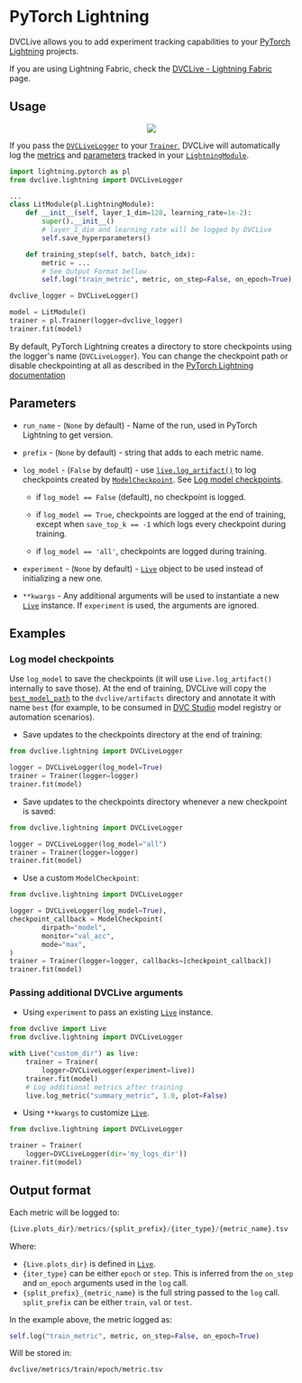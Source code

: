 # PyTorch Lightning

DVCLive allows you to add experiment tracking capabilities to your
[PyTorch Lightning](https://www.pytorchlightning.ai/) projects.

<admon type="tip">

If you are using Lightning Fabric, check the
[DVCLive - Lightning Fabric](/doc/dvclive/ml-frameworks/fabric) page.

</admon>

## Usage

<p align='center'>
  <a href="https://colab.research.google.com/github/iterative/dvclive/blob/main/examples/DVCLive-PyTorch-Lightning.ipynb">
    <img src="https://colab.research.google.com/assets/colab-badge.svg" />
  </a>
</p>

If you pass the
[`DVCLiveLogger`](https://github.com/iterative/dvclive/blob/main/src/dvclive/lightning.py)
to your
[`Trainer`](https://lightning.ai/docs/pytorch/stable/common/trainer.html),
DVCLive will automatically log the
[metrics](https://lightning.ai/docs/pytorch/stable/visualize/logging_basic.html#track-metrics)
and
[parameters](https://lightning.ai/docs/pytorch/stable/common/lightning_module.html#save-hyperparameters)
tracked in your
[`LightningModule`](https://pytorch-lightning.readthedocs.io/en/2.0.1/common/lightning_module.html).

```python
import lightning.pytorch as pl
from dvclive.lightning import DVCLiveLogger

...
class LitModule(pl.LightningModule):
    def __init__(self, layer_1_dim=128, learning_rate=1e-2):
        super().__init__()
        # layer_1_dim and learning_rate will be logged by DVCLive
        self.save_hyperparameters()

    def training_step(self, batch, batch_idx):
        metric = ...
        # See Output Format bellow
        self.log("train_metric", metric, on_step=False, on_epoch=True)

dvclive_logger = DVCLiveLogger()

model = LitModule()
trainer = pl.Trainer(logger=dvclive_logger)
trainer.fit(model)
```

<admon type="info">

By default, PyTorch Lightning creates a directory to store checkpoints using the
logger's name (`DVCLiveLogger`). You can change the checkpoint path or disable
checkpointing at all as described in the
[PyTorch Lightning documentation](https://lightning.ai/docs/pytorch/stable/common/checkpointing_basic.html#disable-checkpointing)

</admon>

## Parameters

- `run_name` - (`None` by default) - Name of the run, used in PyTorch Lightning
  to get version.

- `prefix` - (`None` by default) - string that adds to each metric name.

- `log_model` - (`False` by default) - use
  [`live.log_artifact()`](/doc/dvclive/live/log_artifact) to log checkpoints
  created by [`ModelCheckpoint`]. See
  [Log model checkpoints](#log-model-checkpoints).

  - if `log_model == False` (default), no checkpoint is logged.

  - if `log_model == True`, checkpoints are logged at the end of training,
    except when `save_top_k == -1` which logs every checkpoint during training.

  - if `log_model == 'all'`, checkpoints are logged during training.

- `experiment` - (`None` by default) - [`Live`](/doc/dvclive/live) object to be
  used instead of initializing a new one.

- `**kwargs` - Any additional arguments will be used to instantiate a new
  [`Live`] instance. If `experiment` is used, the arguments are ignored.

## Examples

### Log model checkpoints

Use `log_model` to save the checkpoints (it will use `Live.log_artifact()`
internally to save those). At the end of training, DVCLive will copy the
[`best_model_path`][`ModelCheckpoint`] to the `dvclive/artifacts` directory and
annotate it with name `best` (for example, to be consumed in [DVC Studio] <abbr>model
registry</abbr> or automation scenarios).

- Save updates to the checkpoints directory at the end of training:

```python
from dvclive.lightning import DVCLiveLogger

logger = DVCLiveLogger(log_model=True)
trainer = Trainer(logger=logger)
trainer.fit(model)
```

- Save updates to the checkpoints directory whenever a new checkpoint is saved:

```python
from dvclive.lightning import DVCLiveLogger

logger = DVCLiveLogger(log_model="all")
trainer = Trainer(logger=logger)
trainer.fit(model)
```

- Use a custom `ModelCheckpoint`:

```python
from dvclive.lightning import DVCLiveLogger

logger = DVCLiveLogger(log_model=True),
checkpoint_callback = ModelCheckpoint(
        dirpath="model",
        monitor="val_acc",
        mode="max",
)
trainer = Trainer(logger=logger, callbacks=[checkpoint_callback])
trainer.fit(model)
```

### Passing additional DVCLive arguments

- Using `experiment` to pass an existing [`Live`] instance.

```python
from dvclive import Live
from dvclive.lightning import DVCLiveLogger

with Live("custom_dir") as live:
    trainer = Trainer(
        logger=DVCLiveLogger(experiment=live))
    trainer.fit(model)
    # Log additional metrics after training
    live.log_metric("summary_metric", 1.0, plot=False)
```

- Using `**kwargs` to customize [`Live`].

```python
from dvclive.lightning import DVCLiveLogger

trainer = Trainer(
    logger=DVCLiveLogger(dir='my_logs_dir'))
trainer.fit(model)
```

## Output format

Each metric will be logged to:

```py
{Live.plots_dir}/metrics/{split_prefix}/{iter_type}/{metric_name}.tsv
```

Where:

- `{Live.plots_dir}` is defined in [`Live`].
- `{iter_type}` can be either `epoch` or `step`. This is inferred from the
  `on_step` and `on_epoch` arguments used in the `log` call.
- `{split_prefix}_{metric_name}` is the full string passed to the `log` call.
  `split_prefix` can be either `train`, `val` or `test`.

In the example above, the metric logged as:

```py
self.log("train_metric", metric, on_step=False, on_epoch=True)
```

Will be stored in:

```
dvclive/metrics/train/epoch/metric.tsv
```

[`live`]: /doc/dvclive/live
[`ModelCheckpoint`]:
  https://lightning.ai/docs/pytorch/stable/api/lightning.pytorch.callbacks.ModelCheckpoint.html
[DVC Studio]: https://studio.iterative.ai
